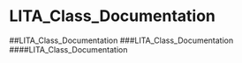 # LITA_Class_Documentation
##LITA_Class_Documentation
###LITA_Class_Documentation
####LITA_Class_Documentation
